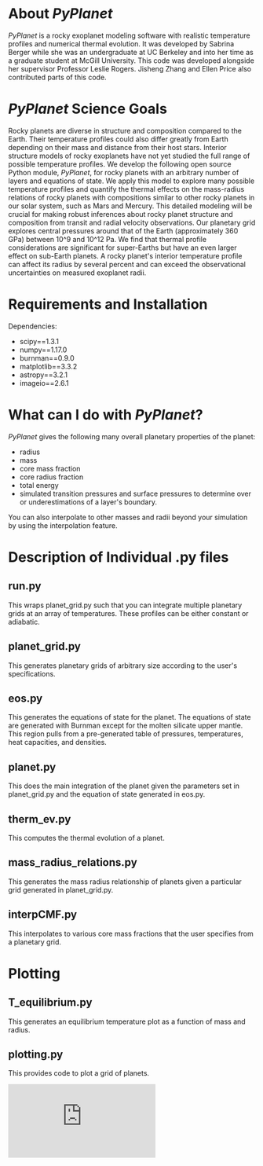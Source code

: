 # About *PyPlanet* 

*PyPlanet* is a rocky exoplanet modeling software with realistic temperature profiles and numerical thermal evolution. It was developed by Sabrina Berger while she was an undergraduate at UC Berkeley and into her time as a graduate student at McGill University. This code was developed alongside her supervisor Professor Leslie Rogers. Jisheng Zhang and Ellen Price also contributed parts of this code. 

# *PyPlanet* Science Goals

Rocky planets are diverse in structure and composition compared to the Earth. Their temperature profiles could also differ greatly from Earth depending on their mass and distance from their host stars. Interior structure models of rocky exoplanets have not yet studied the full range of possible temperature profiles. We develop the following open source Python module, *PyPlanet*, for rocky planets with an arbitrary number of layers and equations of state. We apply this model to explore many possible temperature profiles and quantify the thermal effects on the mass-radius relations of rocky planets with compositions similar to other rocky planets in our solar system, such as Mars and Mercury. This detailed modeling will be crucial for making robust inferences about rocky planet structure and composition from transit and radial velocity observations. Our planetary grid explores central pressures around that of the Earth (approximately 360 GPa) between 10^9 and 10^12 Pa. We find that thermal profile considerations are significant for super-Earths but have an even larger effect on sub-Earth planets. A rocky planet's interior temperature profile can affect its radius by several percent and can exceed the observational uncertainties on measured exoplanet radii.

# Requirements and Installation
Dependencies:
- scipy==1.3.1
- numpy==1.17.0
- burnman==0.9.0
- matplotlib==3.3.2
- astropy==3.2.1
- imageio==2.6.1

# What can I do with *PyPlanet*?

*PyPlanet* gives the following many overall planetary properties of the planet:
- radius
- mass
- core mass fraction
- core radius fraction
- total energy
- simulated transition pressures and surface pressures to determine over or underestimations of a layer's boundary.

You can also interpolate to other masses and radii beyond your simulation by using the interpolation feature.

# Description of Individual .py files
## run.py
This wraps planet_grid.py such that you can integrate multiple planetary grids at an array of temperatures. These profiles can be either constant or adiabatic.

## planet_grid.py
This generates planetary grids of arbitrary size according to the user's specifications. 

## eos.py
This generates the equations of state for the planet. The equations of state are generated with Burnman except for the molten silicate upper mantle. This region pulls from a pre-generated table of pressures, temperatures, heat capacities, and densities.


## planet.py
This does the main integration of the planet given the parameters set in planet_grid.py and the equation of state generated in eos.py.

## therm_ev.py 
This computes the thermal evolution of a planet.
## mass_radius_relations.py
This generates the mass radius relationship of planets given a particular grid generated in planet_grid.py.
## interpCMF.py
This interpolates to various core mass fractions that the user specifies from a planetary grid.
# Plotting
## T_equilibrium.py
This generates an equilibrium temperature plot as a function of mass and radius.
## plotting.py
This provides code to plot a grid of planets.

![An example of a grid of planetary masses from an adiabatic temperature profile with anchor temperature = 1800 K.](https://github.com/sabrinastronomy/PyPlanet/blob/ec7da75bee550da3b4d2bcb8067b4ad693a92a1f/paper_plots/mass__adiabatic__1800.0.pdf)

